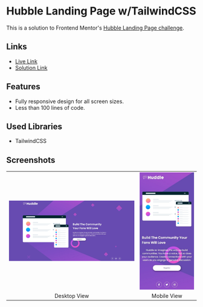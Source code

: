 # Hubble Landing Page w/TailwindCSS

This is a solution to Frontend Mentor's [Hubble Landing Page challenge](https://www.frontendmentor.io/challenges/huddle-landing-page-with-a-single-introductory-section-B_2Wvxgi0).

## Links

- [Live Link](https://huddle-landing-page-omaralseddiks-projects.vercel.app/)
- [Solution Link](https://www.frontendmentor.io/solutions/tailwind-fully-responsive-ISmuhUtb4I)

## Features

- Fully responsive design for all screen sizes.
- Less than 100 lines of code.

## Used Libraries

- TailwindCSS

## Screenshots

<table>
  <tr>
    <td>
      <img src="/screenshots/desktop.jpeg" alt="Desktop View" width="100%" />
    </td>
    <td>
      <img src="/screenshots/mobile.jpeg" alt="Mobile View" width="100%" />
    </td>
  </tr>
  <tr>
    <td align="center">Desktop View</td>
    <td align="center">Mobile View</td>
  </tr>
</table>
